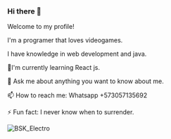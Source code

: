 ### Hi there 👋

Welcome to my profile! 

I'm a programer that loves videogames.

I have knowledge in web development and java.

🌱I'm currently learning React js.

💬 Ask me about anything you want to know about me.

📫 How to reach me: Whatsapp +573057135692

⚡ Fun fact: I never know when to surrender.

![BSK_Electro](https://user-images.githubusercontent.com/59543451/236690966-02a4182e-cd7b-426d-932d-b0a283ae9c05.png)


<!--
**BSKeeper/BSKeeper** is a ✨ _special_ ✨ repository because its `README.md` (this file) appears on your GitHub profile.

Here are some ideas to get you started:

- 🔭 I’m currently working on ...
- 🌱 I’m currently learning ...
- 👯 I’m looking to collaborate on ...
- 🤔 I’m looking for help with ...
- 💬 Ask me about ...
- 📫 How to reach me: ...
- 😄 Pronouns: ...
- ⚡ Fun fact: ...
-->
